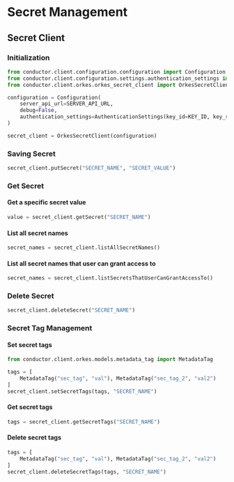 # Secret Management

## Secret Client

### Initialization
```python
from conductor.client.configuration.configuration import Configuration
from conductor.client.configuration.settings.authentication_settings import AuthenticationSettings
from conductor.client.orkes.orkes_secret_client import OrkesSecretClient

configuration = Configuration(
    server_api_url=SERVER_API_URL,
    debug=False,
    authentication_settings=AuthenticationSettings(key_id=KEY_ID, key_secret=KEY_SECRET)
)

secret_client = OrkesSecretClient(configuration)
```

### Saving Secret
```python
secret_client.putSecret("SECRET_NAME", "SECRET_VALUE")
```

### Get Secret

#### Get a specific secret value
```python
value = secret_client.getSecret("SECRET_NAME")
```

#### List all secret names
```python
secret_names = secret_client.listAllSecretNames()
```

#### List all secret names that user can grant access to
```python
secret_names = secret_client.listSecretsThatUserCanGrantAccessTo()
```

### Delete Secret
```python
secret_client.deleteSecret("SECRET_NAME")
```

### Secret Tag Management

#### Set secret tags
```python
from conductor.client.orkes.models.metadata_tag import MetadataTag

tags = [
    MetadataTag("sec_tag", "val"), MetadataTag("sec_tag_2", "val2")
]
secret_client.setSecretTags(tags, "SECRET_NAME")
```

#### Get secret tags
```python
tags = secret_client.getSecretTags("SECRET_NAME")
```

#### Delete secret tags
```python
tags = [
    MetadataTag("sec_tag", "val"), MetadataTag("sec_tag_2", "val2")
]
secret_client.deleteSecretTags(tags, "SECRET_NAME")
```
